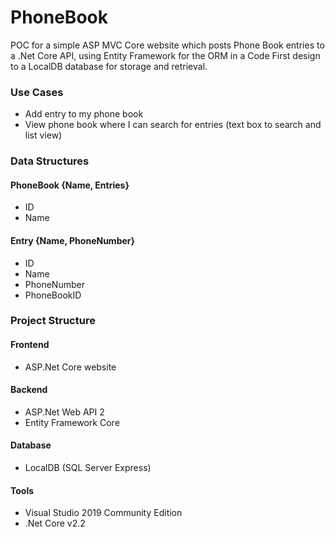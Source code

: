 # PhoneBook
POC for a simple ASP MVC Core website which posts Phone Book entries to a .Net Core API, using Entity Framework for the ORM in a Code First design to a LocalDB database for storage and retrieval.

### Use Cases
* Add entry to my phone book
* View phone book where I can search for entries (text box to search and list view)
 
### Data Structures
#### PhoneBook {Name, Entries}
* ID
* Name
#### Entry {Name, PhoneNumber}
* ID
* Name
* PhoneNumber
* PhoneBookID

### Project Structure 
#### Frontend
*  ASP.Net Core website
#### Backend
* ASP.Net Web API 2
* Entity Framework Core
#### Database
* LocalDB (SQL Server Express)
#### Tools
* Visual Studio 2019 Community Edition
* .Net Core v2.2

